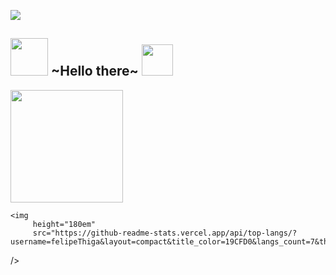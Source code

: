 <p> 
    <img
          src="https://media.discordapp.net/attachments/487332107044257815/875104765934198784/903041.jpg?width=1440&height=412"
    >
</p>

<h2>
    <img height="60em" src="https://media.discordapp.net/attachments/875107364389400656/875107498732974120/clipart1673786.png?width=839&height=572"/>
      ~Hello there~
    <img height="50em" src="https://media.discordapp.net/attachments/487332107044257815/875106933915418674/pngfind.com-spirited-away-png-6283910.png?width=514&height=572"/>
</h2> 

<div>
    <img 
         height="180em" 
         src="https://github-readme-stats.vercel.app/api?username=felipeThiga&show_icons=true&theme=dracula&title_color=19CFD0&include_all_commits=true&count_private=true"
    />

    <img 
         height="180em" 
         src="https://github-readme-stats.vercel.app/api/top-langs/?username=felipeThiga&layout=compact&title_color=19CFD0&langs_count=7&theme=dracula"
   />
</div>
 
